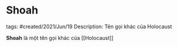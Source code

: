 # Shoah

tags: #created/2021/Jun/19
Description: Tên gọi khác của Holocaust

**Shoah** là một tên gọi khác của [[Holocaust]]